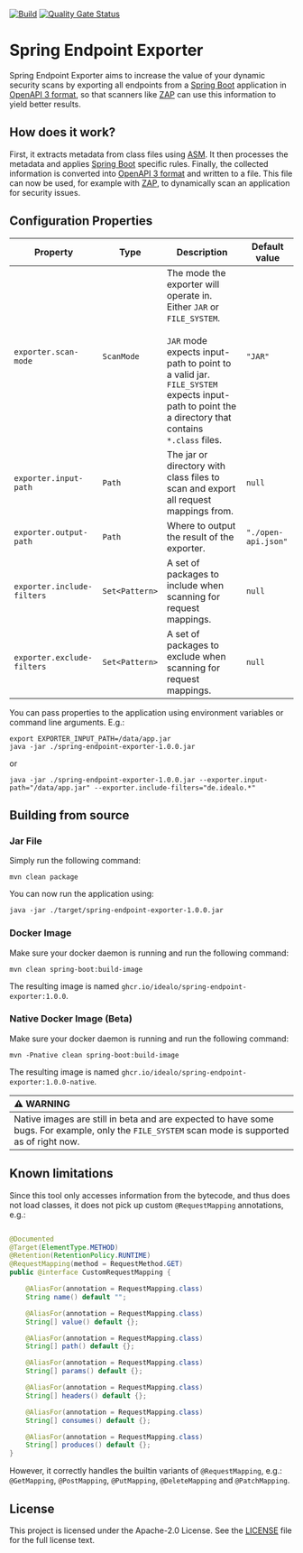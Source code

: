 [![Build](https://github.com/idealo/spring-endpoint-exporter/actions/workflows/build.yml/badge.svg)](https://github.com/idealo/spring-endpoint-exporter/actions/workflows/build.yml)
[![Quality Gate Status](https://sonarcloud.io/api/project_badges/measure?project=spring-endpoint-exporter&metric=alert_status)](https://sonarcloud.io/summary/new_code?id=spring-endpoint-exporter)

# Spring Endpoint Exporter

Spring Endpoint Exporter aims to increase the value of your dynamic security scans by exporting all endpoints from
a [Spring Boot](https://github.com/spring-projects/spring-boot) application in [OpenAPI 3 format](https://swagger.io/docs/specification/about/), so that
scanners like [ZAP](https://github.com/zaproxy/zaproxy) can use this information to yield better results.

## How does it work?

First, it extracts metadata from class files using [ASM](https://asm.ow2.io/). It then processes the metadata and
applies [Spring Boot](https://github.com/spring-projects/spring-boot) specific rules. Finally, the collected information is converted
into [OpenAPI 3 format](https://swagger.io/docs/specification/about/) and written to a file. This file can now be used, for example
with [ZAP](https://github.com/zaproxy/zaproxy), to dynamically scan an application for security issues.

## Configuration Properties

| Property                   | Type           | Description                                                                                                                                                                                                                     | Default value       |
|----------------------------|----------------|---------------------------------------------------------------------------------------------------------------------------------------------------------------------------------------------------------------------------------|---------------------|
| `exporter.scan-mode`       | `ScanMode`     | The mode the exporter will operate in. Either `JAR` or `FILE_SYSTEM`.<br/><br/> `JAR` mode expects input-path to point to a valid jar. `FILE_SYSTEM` expects input-path to point the a directory that contains `*.class` files. | `"JAR"`             |
| `exporter.input-path`      | `Path`         | The jar or directory with class files to scan and export all request mappings from.                                                                                                                                             | `null`              |
| `exporter.output-path`     | `Path`         | Where to output the result of the exporter.                                                                                                                                                                                     | `"./open-api.json"` |
| `exporter.include-filters` | `Set<Pattern>` | A set of packages to include when scanning for request mappings.                                                                                                                                                                | `null`              |
| `exporter.exclude-filters` | `Set<Pattern>` | A set of packages to exclude when scanning for request mappings.                                                                                                                                                                | `null`              |

You can pass properties to the application using environment variables or command line arguments. E.g.:

```
export EXPORTER_INPUT_PATH=/data/app.jar
java -jar ./spring-endpoint-exporter-1.0.0.jar
```

or

```
java -jar ./spring-endpoint-exporter-1.0.0.jar --exporter.input-path="/data/app.jar" --exporter.include-filters="de.idealo.*"
```

## Building from source

### Jar File

Simply run the following command:

```
mvn clean package
```

You can now run the application using:

```
java -jar ./target/spring-endpoint-exporter-1.0.0.jar
```

### Docker Image

Make sure your docker daemon is running and run the following command:

```
mvn clean spring-boot:build-image
```

The resulting image is named `ghcr.io/idealo/spring-endpoint-exporter:1.0.0`.

### Native Docker Image (Beta)

Make sure your docker daemon is running and run the following command:

```
mvn -Pnative clean spring-boot:build-image
```

The resulting image is named `ghcr.io/idealo/spring-endpoint-exporter:1.0.0-native`.

| :warning: WARNING                                                                                                                               |
|:------------------------------------------------------------------------------------------------------------------------------------------------|
| Native images are still in beta and are expected to have some bugs. For example, only the `FILE_SYSTEM` scan mode is supported as of right now. |

## Known limitations

Since this tool only accesses information from the bytecode, and thus does not load classes, it does not pick up custom `@RequestMapping` annotations, e.g.:

```java

@Documented
@Target(ElementType.METHOD)
@Retention(RetentionPolicy.RUNTIME)
@RequestMapping(method = RequestMethod.GET)
public @interface CustomRequestMapping {

    @AliasFor(annotation = RequestMapping.class)
    String name() default "";

    @AliasFor(annotation = RequestMapping.class)
    String[] value() default {};

    @AliasFor(annotation = RequestMapping.class)
    String[] path() default {};

    @AliasFor(annotation = RequestMapping.class)
    String[] params() default {};

    @AliasFor(annotation = RequestMapping.class)
    String[] headers() default {};

    @AliasFor(annotation = RequestMapping.class)
    String[] consumes() default {};

    @AliasFor(annotation = RequestMapping.class)
    String[] produces() default {};
}
```

However, it correctly handles the builtin variants of `@RequestMapping`, e.g.: `@GetMapping`, `@PostMapping`, `@PutMapping`, `@DeleteMapping`
and `@PatchMapping`.

## License

This project is licensed under the Apache-2.0 License. See the [LICENSE](LICENSE) file for the full license text.
